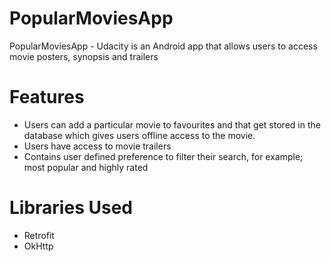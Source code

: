 # PopularMoviesApp
PopularMoviesApp - Udacity is an
Android app that allows users to access movie posters, synopsis and trailers

# Features
-	Users can add a particular movie to favourites and that get stored in the database which gives users offline access to the movie.
-	Users have access to movie trailers
-	Contains user defined preference to filter their search, for example; most popular and highly rated

# Libraries Used
-	Retrofit
-	OkHttp


  

